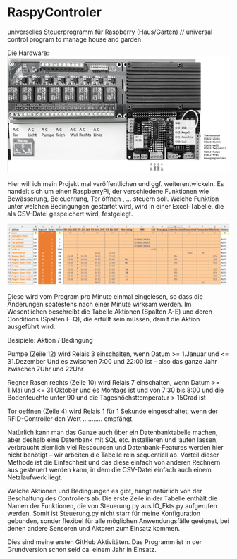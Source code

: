 # RaspyControler
universelles Steuerprogramm für Raspberry (Haus/Garten)  // universal control program to manage house and garden

Die Hardware:
![alt text](https://github.com/OldiRolf/RaspyControler/blob/main/docs/Raspberry%20Pi%20with%20protoshield%20and%20relais%20extension.png?raw=true)

Hier will ich mein Projekt mal veröffentlichen und ggf. weiterentwickeln.
Es handelt sich um einen RaspberryPi, der verschiedene Funktionen wie Bewässerung, Beleuchtung, Tor öffnen , ...  steuern soll.
Welche Funktion unter welchen Bedingungen gestartet wird, wird in einer Excel-Tabelle, die als CSV-Datei gespeichert wird, festgelegt.

![alt text](https://github.com/OldiRolf/RaspyControler/blob/main/docs/Steuertabelle.png?raw=true)

Diese wird vom  Program pro Minute einmal eingelesen, so dass die Änderungen spätestens nach einer Minute wirksam werden. 
Im Wesentlichen beschreibt die Tabelle Aktionen (Spalten A-E) und deren Conditions (Spalten F-Q), die erfüllt sein müssen, damit die Aktion ausgeführt wird.

Besipiele:  Aktion / Bedingung
    
Pumpe (Zeile 12) wird Relais 3 einschalten, 
  wenn Datum >= 1.Januar und <= 31.Dezember 
  Und es zwischen 7:00 und 22:00 ist – also das ganze Jahr zwischen 7Uhr und 22Uhr

Regner Rasen rechts (Zeile 10) wird Relais 7 einschalten,
 	wenn Datum >= 1.Mai und <= 31.Oktober
 	und es Montags ist
 	und von 7:30 bis 8:00 
 	und die Bodenfeuchte unter 90 
 	und die Tageshöchsttemperatur > 15Grad ist

Tor oeffnen (Zeile 4) wird Relais 1 für 1 Sekunde eingeschaltet,
	wenn der RFID-Controller den Wert ……….. empfängt.

Natürlich kann man das Ganze auch über ein Datenbanktabelle machen, aber deshalb eine Datenbank mit SQL etc. installieren und laufen lassen, verbraucht ziemlich viel Rescourcen und Datenbank-Features werden hier nicht benötigt – wir arbeiten die Tabelle rein sequentiell ab. Vorteil dieser Methode ist die Einfachheit und das diese einfach von anderen Rechnern aus gesteuert werden kann, in dem die CSV-Datei einfach auch einem Netzlaufwerk liegt.

Welche Aktionen und Bedingungen es gibt, hängt natürlich von der Beschaltung des Controllers ab. Die erste Zeile in der Tabelle enthält die Namen der Funktionen, die von Steuerung.py aus IO_Fkts.py aufgerufen werden. Somit ist Steuerung.py nicht starr für meine Konfiguration gebunden, sonder flexibel für alle möglichen Anwendungsfälle geeignet, bei denen andere Sensoren und Aktoren zum Einsatz kommen. 

Dies sind meine ersten GitHub Aktivitäten. 
Das Programm ist in der Grundversion schon seid ca. einem Jahr in Einsatz.
